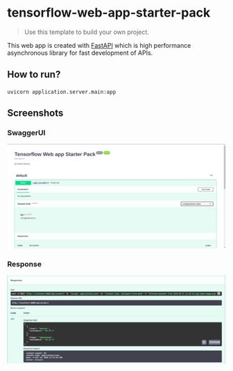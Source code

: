 # tensorflow-web-app-starter-pack
> Use this template to build your own project.

This web app is created with [FastAPI](https://fastapi.tiangolo.com/) which is high performance asynchronous library for fast development of APIs.

## How to run?

`uvicorn application.server.main:app`

## Screenshots

### SwaggerUI
![SwaggerUI](images/main.png)


### Response
![Response](images/response.png)
